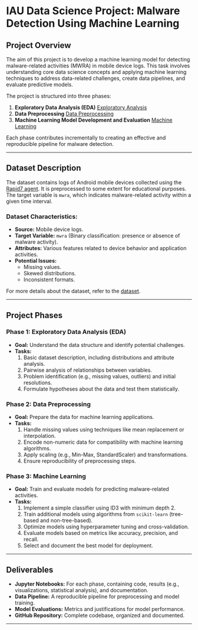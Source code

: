 # IAU Data Science Project: Malware Detection Using Machine Learning

## Project Overview

The aim of this project is to develop a machine learning model for detecting malware-related activities (MWRA) in mobile device logs. This task involves understanding core data science concepts and applying machine learning techniques to address data-related challenges, create data pipelines, and evaluate predictive models.

The project is structured into three phases:
1. **Exploratory Data Analysis (EDA)** [Exploratory Analysis](https://github.com/DariiaSira/PredictingMWRAwithML--STU-FIIT/blob/main/ExploratoryAnalysis_DataPreprocessing.ipynb)
2. **Data Preprocessing** [Data Preprocessing](https://github.com/DariiaSira/PredictingMWRAwithML--STU-FIIT/blob/main/ExploratoryAnalysis_DataPreprocessing.ipynb)
3. **Machine Learning Model Development and Evaluation** [Machine Learning](https://github.com/DariiaSira/PredictingMWRAwithML--STU-FIIT/blob/main/MachineLearning.ipynb)

Each phase contributes incrementally to creating an effective and reproducible pipeline for malware detection.

---

## Dataset Description

The dataset contains logs of Android mobile devices collected using the [Rapid7 agent](https://www.rapid7.com/). It is preprocessed to some extent for educational purposes. The target variable is `mwra`, which indicates malware-related activity within a given time interval.

### Dataset Characteristics:
- **Source:** Mobile device logs.
- **Target Variable:** `mwra` (Binary classification: presence or absence of malware activity).
- **Attributes:** Various features related to device behavior and application activities.
- **Potential Issues:**
  - Missing values.
  - Skewed distributions.
  - Inconsistent formats.

For more details about the dataset, refer to the [dataset](https://github.com/DariiaSira/PredictingMWRAwithML--STU-FIIT/tree/main/dataset).

---

## Project Phases

### Phase 1: Exploratory Data Analysis (EDA)
- **Goal:** Understand the data structure and identify potential challenges.
- **Tasks:**
  1. Basic dataset description, including distributions and attribute analysis.
  2. Pairwise analysis of relationships between variables.
  3. Problem identification (e.g., missing values, outliers) and initial resolutions.
  4. Formulate hypotheses about the data and test them statistically.

### Phase 2: Data Preprocessing
- **Goal:** Prepare the data for machine learning applications.
- **Tasks:**
  1. Handle missing values using techniques like mean replacement or interpolation.
  2. Encode non-numeric data for compatibility with machine learning algorithms.
  3. Apply scaling (e.g., Min-Max, StandardScaler) and transformations.
  4. Ensure reproducibility of preprocessing steps.

### Phase 3: Machine Learning
- **Goal:** Train and evaluate models for predicting malware-related activities.
- **Tasks:**
  1. Implement a simple classifier using ID3 with minimum depth 2.
  2. Train additional models using algorithms from `scikit-learn` (tree-based and non-tree-based).
  3. Optimize models using hyperparameter tuning and cross-validation.
  4. Evaluate models based on metrics like accuracy, precision, and recall.
  5. Select and document the best model for deployment.

---

## Deliverables
- **Jupyter Notebooks:** For each phase, containing code, results (e.g., visualizations, statistical analysis), and documentation.
- **Data Pipeline:** A reproducible pipeline for preprocessing and model training.
- **Model Evaluations:** Metrics and justifications for model performance.
- **GitHub Repository:** Complete codebase, organized and documented.

---


